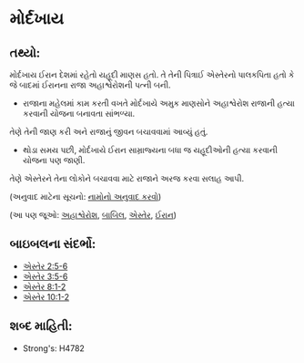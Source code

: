 # મોર્દખાય 

## તથ્યો: 

મોર્દખાય ઈરાન દેશમાં રહેતો યહૂદી માણસ હતો.
તે તેની પિત્રાઈ એસ્તેરનો પાલકપિતા હતો કે જે બાદમાં ઈરાનના રાજા અહાશ્વેરોશની પત્ની બની.

* રાજાના મહેલમાં કામ કરતી વખતે મોર્દખાયે અમુક માણસોને અહાશ્વેરોશ રાજાની હત્યા કરવાની યોજના બનાવતા સાંભળ્યા.

તેણે તેની જાણ કરી અને રાજાનું જીવન બચાવવામાં આવ્યું હતું.

* થોડા સમય પછી, મોર્દખાયે ઈરાન સામ્રાજ્યના બધા જ યહૂદીઓની હત્યા કરવાની યોજના પણ જાણી.

તેણે એસ્તેરને તેના લોકોને બચાવવા માટે રાજાને અરજ કરવા સલાહ આપી.

(અનુવાદ માટેના સૂચનો: [નામોનો અનુવાદ કરવો](rc://gu/ta/man/translate/translate-names))

(આ પણ જૂઓ: [અહાશ્વેરોશ](../names/ahasuerus.md), [બાબિલ](../names/babylon.md), [એસ્તેર](../names/esther.md), [ઈરાન](../names/persia.md))

## બાઇબલના સંદર્ભો: 

* [એસ્તેર 2:5-6](rc://gu/tn/help/est/02/05)
* [એસ્તેર 3:5-6](rc://gu/tn/help/est/03/05)
* [એસ્તેર 8:1-2](rc://gu/tn/help/est/08/01)
* [એસ્તેર 10:1-2](rc://gu/tn/help/est/10/01)

## શબ્દ માહિતી: 

* Strong's: H4782
